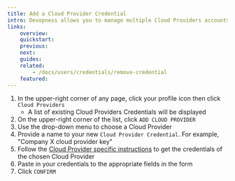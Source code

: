 ```yaml
---
title: Add a Cloud Provider Credential
intro: Devopness allows you to manage multiple Cloud Providers accounts from a single platform. Add Cloud Providers Credentials to your Devopness account to provision and manage cloud infrastructure resources with increased productivity.
links:
    overview:
    quickstart:
    previous:
    next:
    guides:
    related:
        - /docs/users/credentials/remove-credential
    featured:
---
```


1. In the upper-right corner of any page, click your profile icon then click `Cloud Providers`
    - A list of existing Cloud Providers Credentials will be displayed
1. On the upper-right corner of the list, click `ADD CLOUD PROVIDER`
1. Use the drop-down menu to choose a Cloud Provider
1. Provide a name to your new `Cloud Provider Credential`. For example, "Company X cloud provider key"
1. Follow the [Cloud Provider specific instructions](../) to get the credentials of the chosen Cloud Provider
1. Paste in your credentials to the appropriate fields in the form
1. Click `CONFIRM`
